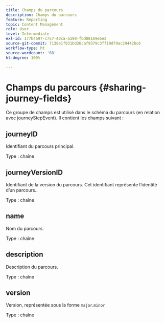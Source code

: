 ```yaml
---
title: Champs du parcours
description: Champs du parcours
feature: Reporting
topic: Content Management
role: User
level: Intermediate
exl-id: 177b4a97-c757-40ca-a190-fbd88169e5e2
source-git-commit: 7138e1f031bd26caf9379c3ff19d79ac29442bc6
workflow-type: ht
source-wordcount: '68'
ht-degree: 100%

---
```


# Champs du parcours {#sharing-journey-fields}

Ce groupe de champs est utilisé dans le schéma du parcours (en relation avec journeyStepEvent). Il contient les champs suivant :

## journeyID

Identifiant du parcours principal.

Type : chaîne

## journeyVersionID

Identifiant de la version du parcours. Cet identifiant représente l’identité d’un parcours..

Type : chaîne

## name

Nom du parcours.

Type : chaîne

## description

Description du parcours.

Type : chaîne

## version

Version, représentée sous la forme `major`.`minor`

Type : chaîne
